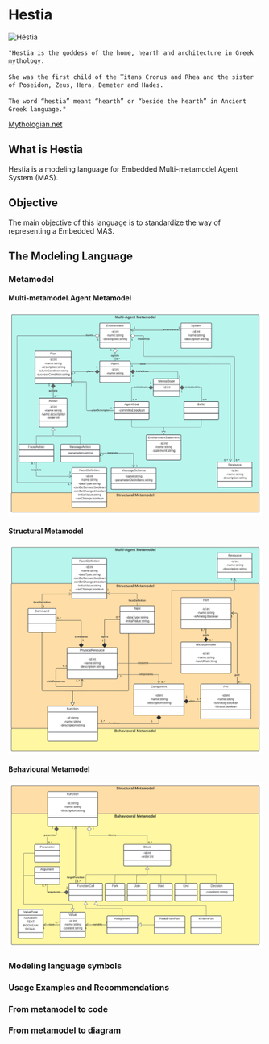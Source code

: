 # Hestia

![Héstia](https://static.wikia.nocookie.net/bestiario-mitologico/images/7/71/H%C3%A9stia.png/revision/latest?cb=20190929054124&path-prefix=pt-br)

```
"Hestia is the goddess of the home, hearth and architecture in Greek mythology. 

She was the first child of the Titans Cronus and Rhea and the sister of Poseidon, Zeus, Hera, Demeter and Hades.  

The word “hestia” meant “hearth” or “beside the hearth” in Ancient Greek language." 
```
[Mythologian.net](https://mythologian.net/hestia-the-goddess-of-the-home-hearth-and-architecture/)

## What is Hestia

Hestia is a modeling language for Embedded Multi-metamodel.Agent System (MAS). 

## Objective

The main objective of this language is to standardize the way of representing a Embedded MAS.

## The Modeling Language

### Metamodel

#### Multi-metamodel.Agent Metamodel
![Multi-metamodel.Agent Metamodel](/img/multi-agent-metamodel.png)

#### Structural Metamodel
![Structural Metamodel](/img/structural-metamodel.png)

#### Behavioural Metamodel
![Behavioural Metamodel](/img/behavioural-metamodel.png)

### Modeling language symbols

### Usage Examples and Recommendations

### From metamodel to code

### From metamodel to diagram
